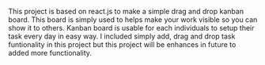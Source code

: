 This project is based on react.js to make a simple drag and drop kanban board. This board is simply used to helps make your work visible so you can show it to others.
Kanban board is usable for each individuals to setup their task every day in easy way. I included simply add, drag and drop task funtionality in this project but this project will be enhances in future to added more functionality.
